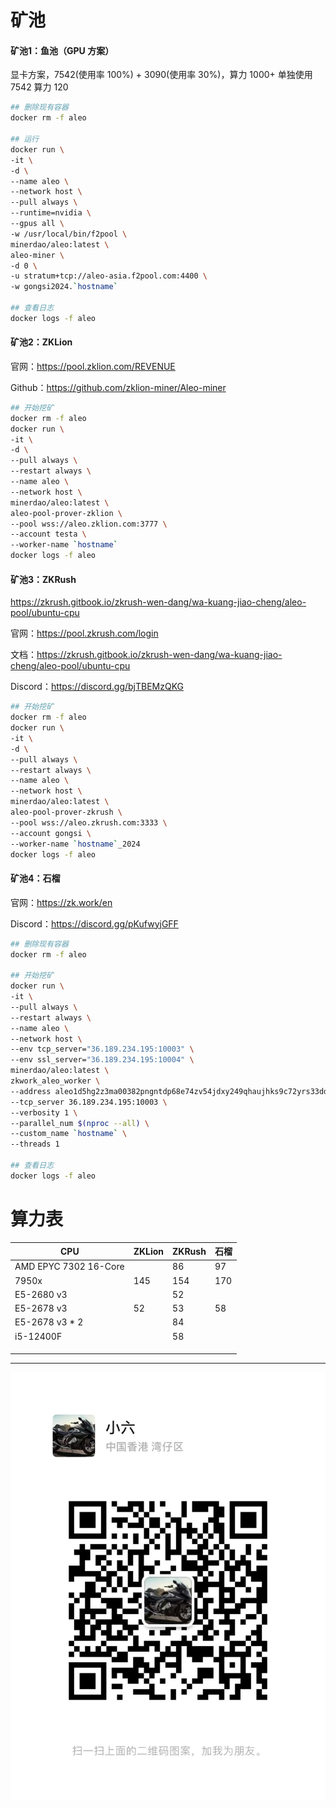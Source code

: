 

# 矿池

#### 矿池1：鱼池（GPU 方案）
显卡方案，7542(使用率 100%) + 3090(使用率 30%)，算力 1000+
单独使用 7542 算力 120
```sh
## 删除现有容器
docker rm -f aleo

## 运行
docker run \
-it \
-d \
--name aleo \
--network host \
--pull always \
--runtime=nvidia \
--gpus all \
-w /usr/local/bin/f2pool \
minerdao/aleo:latest \
aleo-miner \
-d 0 \
-u stratum+tcp://aleo-asia.f2pool.com:4400 \
-w gongsi2024.`hostname`

## 查看日志
docker logs -f aleo
```

#### 矿池2：ZKLion

官网：https://pool.zklion.com/REVENUE

Github：https://github.com/zklion-miner/Aleo-miner

```sh
## 开始挖矿
docker rm -f aleo
docker run \
-it \
-d \
--pull always \
--restart always \
--name aleo \
--network host \
minerdao/aleo:latest \
aleo-pool-prover-zklion \
--pool wss://aleo.zklion.com:3777 \
--account testa \
--worker-name `hostname`
docker logs -f aleo
```



#### 矿池3：ZKRush

https://zkrush.gitbook.io/zkrush-wen-dang/wa-kuang-jiao-cheng/aleo-pool/ubuntu-cpu

官网：https://pool.zkrush.com/login

文档：https://zkrush.gitbook.io/zkrush-wen-dang/wa-kuang-jiao-cheng/aleo-pool/ubuntu-cpu

Discord：https://discord.gg/bjTBEMzQKG



```sh
## 开始挖矿
docker rm -f aleo
docker run \
-it \
-d \
--pull always \
--restart always \
--name aleo \
--network host \
minerdao/aleo:latest \
aleo-pool-prover-zkrush \
--pool wss://aleo.zkrush.com:3333 \
--account gongsi \
--worker-name `hostname`_2024
docker logs -f aleo
```



#### 矿池4：石榴

官网：https://zk.work/en

Discord：https://discord.gg/pKufwyjGFF

```sh
## 删除现有容器
docker rm -f aleo

## 开始挖矿
docker run \
-it \
--pull always \
--restart always \
--name aleo \
--network host \
--env tcp_server="36.189.234.195:10003" \
--env ssl_server="36.189.234.195:10004" \
minerdao/aleo:latest \
zkwork_aleo_worker \
--address aleo1d5hg2z3ma00382pngntdp68e74zv54jdxy249qhaujhks9c72yrs33ddah \
--tcp_server 36.189.234.195:10003 \
--verbosity 1 \
--parallel_num $(nproc --all) \
--custom_name `hostname` \
--threads 1

## 查看日志
docker logs -f aleo
```



# 算力表

| CPU                   | ZKLion | ZKRush | 石榴 |
| --------------------- | ------ | ------ | ---- |
| AMD EPYC 7302 16-Core |        | 86     | 97   |
| 7950x                 | 145    | 154    | 170  |
| E5-2680 v3            |        | 52     |      |
| E5-2678 v3            | 52     | 53     | 58   |
| E5-2678 v3 * 2        |        | 84     |      |
| i5-12400F             |        | 58     |      |
|                       |        |        |      |
|                       |        |        |      |
|                       |        |        |      |




---

![](./assets/wx.jpeg)
